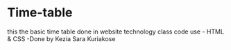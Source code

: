 # Time-table
this the basic time table done in website technology class
code use - HTML & CSS
        -Done by Kezia Sara Kuriakose

